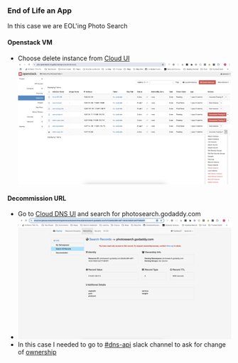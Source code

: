 ### End of Life an App

In this case we are EOL'ing Photo Search

#### Openstack VM
- Choose delete instance from [Cloud UI](https://phx.openstack.int.gd3p.tools/project/instances/)
![image.png](../static/img/docs/openstack-instance.jpg)

#### Decommission URL
- Go to [Cloud DNS UI](https://cloud.int.gdcorp.tools/networking/dnsrecords/search) and search for photosearch.godaddy.com
- ![cloud ui](../static/img/docs/cloud-ui.jpg)
- In this case I needed to go to [#dns-api](https://godaddy.enterprise.slack.com/archives/C1J26Q8F8) slack channel to ask for change of [ownership](https://godaddy.slack.com/archives/C1J26Q8F8/p1737493214446389)
